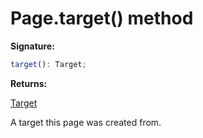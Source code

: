 # Page.target() method

**Signature:**

```typescript
target(): Target;
```

**Returns:**

[Target](./puppeteer.target.md)

A target this page was created from.
